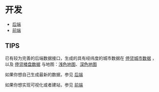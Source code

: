 # 开发

- [后端](backend/README.md)
- [前端](frontend/README.md)

## TIPS

已有较为完善的后端数据接口，生成的具有经纬度的城市数据在 [停贷城市数据](../data/generated/cities-for-visualization.json)
，以及 [停贷楼盘数据](../data/generated/properties.json) 与地图：[浅色地图](../data/generated/visualization-light.png)、[深色地图](../data/generated/visualization-dark.png)

如果你想自己生成最新的数据，参见 [后端](backend/README.md)

如果你想实现可视化或者建站，参见 [前端](frontend/README.md)
